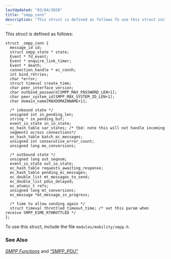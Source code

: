 ```yaml
---
lastUpdated: "03/04/2020"
title: "smpp_conn"
description: "This struct is defined as follows To use this struct include the file modules mobility smpp h Chapter 46 SMPP Functions and Section 68 79 SMPP PDU..."
---
```


This struct is defined as follows:

```
struct _smpp_conn {
  message_id id;
  struct smpp_state * state;
  Event * fd_event;
  Event * enquire_link_timer;
  Event * death;
  connection_handle * ec_connh;
  int bind_retries;
  char *error;
  struct timeval create_time;
  char peer_interface_version;
  char outbind_password[SMPP_MAX_PASSWORD_LEN+1];
  char peer_system_id[SMPP_MAX_SYSTEM_ID_LEN+1];
  char domain_name[MAXDOMAINNAME+1];

  /* inbound state */
  unsigned int in_pending_len;
  string * in_pending_buf;
  event_io_state in_io_state;
  ec_hash_table sar_states; /* tbd: note this will not handle incoming 
  segments across connections*/
  ec_hash_table batch_ec_messages;
  unsigned int consecutive_error_count;
  unsigned long mo_conversions;

  /* outbound state */
  unsigned long out_seqnum;
  event_io_state out_io_state;
  ec_hash_table requests_awaiting_response;
  ec_hash_table pending_ec_messages;
  ec_double_list mt_messages_to_send;
  ec_double_list pdus_delayed;
  ec_atomic_t refs;
  unsigned long mt_conversions;
  ec_message *mt_message_in_progress;

  /* time to allow sending again */
  struct timeval throttled_timeout_time; /* set this param when receive SMPP_ESME_RTHROTTLED */ 
};
```

To use this struct, include the file `modules/mobility/smpp.h`.

### <a name="idp28177808"></a> See Also

[*SMPP Functions*](/momentum/3/3-api/smpp) and [“SMPP_PDU”](/momentum/3/3-api/structs-smpp-pdu)